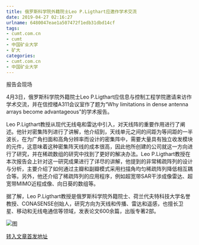 ```yaml
---
title: 俄罗斯科学院外籍院士Leo P.Ligthart应邀作学术交流
date: 2019-04-27 02:16:27
urlname: 6480047eae1a507472f1edb31dbd14cf
tags: 
- cumt.com.cn
- cumt
- 中国矿业大学
- 矿大
categories:
- cumt.com.cn
- 中国矿业大学
---
```


报告会现场

4月3日，俄罗斯科学院外籍院士Leo P.Ligthart应信息与控制工程学院邀请来访作学术交流，并在信控楼A311会议室作了题为“Why limitations in dense antenna arrays become advantageous”的学术报告。

Leo P.Ligthart教授从现代无线电和雷达中引入，对天线阵的重要作用进行了阐述。他针对密集阵列进行了讲解，他介绍到，天线单元之间的间距为等间距的一半波长，在为广角扫面和高角分辨率而设计的密集阵中，需要大量具有独立收发模块的元件，这意味着这种密集阵天线的成本很高，因此他所创建的公司就这一方向进行了研究，并在稀疏数组的研究中找到了更好的解决办法。Leo P.Ligthart教授在本次报告会上针对这一研究成果进行了详尽的讲解，他提到的非常稀疏阵列的设计与分析，主要介绍了如何通过主瓣和副瓣模式采用扫描角均匀稀疏阵列降低相互耦合等。另外，他还介绍了稀疏阵列的应用程序，例如超宽带SAR干涉成像雷达、超宽带MIMO近程成像、向日葵的数组等。

据了解，Leo P.Ligthart教授是俄罗斯科学院外籍院士、荷兰代夫特科技大学名誉教授、CONASENSE创始人，研究方向为天线和传播、雷达和遥感，也擅长卫星、移动和无线电通信等领域，发表论文600余篇，出版专著2部。

![图](http://xwzx.cumt.edu.cn/_upload/article/images/94/9e/c0f764754f6bb1ca90cabac22198/1dd5d3cf-755e-41e6-b673-40fc5424c64b.jpg)

[转入文章首发地址](http://xwzx.cumt.edu.cn/e8/c2/c513a518338/page.htm)